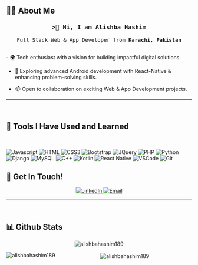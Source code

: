 
##  👨‍🎓 About Me
<h3 align="center">
        <samp>&gt;👋 Hi, I am <b>Alishba Hashim</b>
        </samp>
</h3>
<p align="center"> 
  <samp>
    Full Stack Web & App Developer from <b>Karachi, Pakistan</b>
    <br>
    <br>
  </samp>
</p>
- 🌍 Tech enthusiast with a vision for building impactful digital solutions.
  
- 🚀 Exploring advanced Android development with React-Native & enhancing problem-solving skills.
  
- 📫 Open to collaboration on exciting Web & App Development projects.
   
---
<br>


## 🔧 Tools I Have Used and Learned

<br>

![Javascript](https://img.shields.io/badge/Javascript-F0DB4F?style=for-the-badge&labelColor=black&logo=javascript&logoColor=F0DB4F)
![HTML](https://img.shields.io/badge/HTML5-E34F26?style=for-the-badge&logo=html5&logoColor=white)
![CSS3](https://img.shields.io/badge/CSS3-1572B6?style=for-the-badge&logo=css3&logoColor=white)
![Bootstrap](https://img.shields.io/badge/Bootstrap-563D7C?style=for-the-badge&logo=bootstrap&logoColor=white)
![JQuery](https://img.shields.io/badge/jQuery-0769AD.svg?style=for-the-badge&logo=jQuery&logoColor=white)
![PHP](https://img.shields.io/badge/PHP-777BB4.svg?style=for-the-badge&logo=PHP&logoColor=white)
![Python](https://img.shields.io/badge/Python-3776AB.svg?style=for-the-badge&logo=Python&logoColor=white)
![Django](https://img.shields.io/badge/Django-092E20.svg?style=for-the-badge&logo=Django&logoColor=white)
![MySQL](https://img.shields.io/badge/MySQL-4479A1.svg?style=for-the-badge&logo=MySQL&logoColor=white)
![C++](https://img.shields.io/badge/C++-00599C.svg?style=for-the-badge&logo=C++&logoColor=white)
![Kotlin](https://img.shields.io/badge/Kotlin-7F52FF.svg?style=for-the-badge&logo=Kotlin&logoColor=white)
![React Native](https://img.shields.io/badge/React_Native-20232A?style=for-the-badge&logo=react&logoColor=61DAFB)
![VSCode](https://img.shields.io/badge/Visual_Studio-0078d7?style=for-the-badge&logo=visual%20studio&logoColor=white)
![Git](https://img.shields.io/badge/Git-F05032?style=for-the-badge&logo=git&logoColor=white)



## 💬 Get In Touch!

<p align="center">
  <a href="https://www.linkedin.com/in/alishba-hashim/" target="_blank">
    <img src="https://img.shields.io/badge/LinkedIn-%230A66C2.svg?style=for-the-badge&logo=linkedin&logoColor=white" alt="LinkedIn"/>
  </a>
  <a href="mailto:alishbahashim189@gmail.com">
    <img src="https://img.shields.io/badge/Email-%23D14836.svg?style=for-the-badge&logo=gmail&logoColor=white" alt="Email"/>
  </a>
</p>

---
<br>

## 📊 Github Stats

<p align="center" ><img align="center" src="https://github-readme-streak-stats.herokuapp.com/?user=alishbahashim189&theme=radical&border=7F3FBF&background=0D1117" alt="alishbahashim189" /></p>

<p align="center" ><img align="left" src="https://github-readme-stats.vercel.app/api/top-langs?username=alishbahashim189&theme=radical&border=7F3FBF&background=0D1117" alt="alishbahashim189" /></p>

<p align="center" >&nbsp;<img align="center" src="https://github-readme-stats.vercel.app/api?username=alishbahashim189&theme=radical&border=7F3FBF&background=0D1117&show_icons=true&locale=en" alt="alishbahashim189" /></p>

